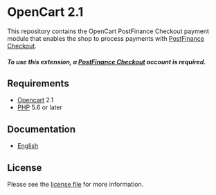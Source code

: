 # OpenCart 2.1

This repository contains the OpenCart  PostFinance Checkout payment module that enables the shop to process payments with [PostFinance Checkout](https://www.postfinance.ch/checkout).

##### To use this extension, a [PostFinance Checkout](https://www.postfinance.ch/checkout) account is required.

## Requirements

* [Opencart](https://www.opencart.com/) 2.1
* [PHP](http://php.net/) 5.6 or later

## Documentation

* [English](https://plugin-documentation.postfinance-checkout.ch/pfpayments/opencart-2.1/1.0.35/docs/en/documentation.html)

## License

Please see the [license file](https://github.com/pfpayments/opencart-2.1/blob/1.0.35/LICENSE) for more information.